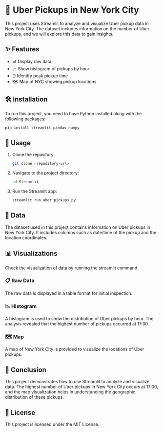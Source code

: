 # 🚕 Uber Pickups in New York City

This project uses Streamlit to analyze and visualize Uber pickup data in New York City. The dataset includes information on the number of Uber pickups, and we will explore this data to gain insights.

## ✨ Features

- 📊 Display raw data
- 📈 Show histogram of pickups by hour
- ⏰ Identify peak pickup time
- 🗺️ Map of NYC showing pickup locations

## 🛠️ Installation

To run this project, you need to have Python installed along with the following packages:

```bash
pip install streamlit pandas numpy
```

## 🚀 Usage

1. Clone the repository:
   ```bash
   git clone <repository-url>
   ```
2. Navigate to the project directory:
   ```bash
   cd Streamlit
   ```
3. Run the Streamlit app:
   ```bash
   streamlit run uber_pickups.py
   ```

## 📅 Data

The dataset used in this project contains information on Uber pickups in New York City. It includes columns such as date/time of the pickup and the location coordinates.

## 📊 Visualizations

Check the visualization of data by running the streamlit command.

### 📋 Raw Data

The raw data is displayed in a table format for initial inspection.

### 📉 Histogram

A histogram is used to show the distribution of Uber pickups by hour. The analysis revealed that the highest number of pickups occurred at 17:00.

### 🗺️ Map

A map of New York City is provided to visualize the locations of Uber pickups.

## 🏁 Conclusion

This project demonstrates how to use Streamlit to analyze and visualize data. The highest number of Uber pickups in New York City occurs at 17:00, and the map visualization helps in understanding the geographic distribution of these pickups.

## 📜 License

This project is licensed under the MIT License.
